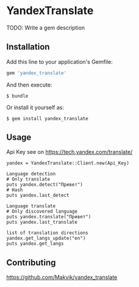 # YandexTranslate

TODO: Write a gem description

## Installation

Add this line to your application's Gemfile:

```ruby
gem 'yandex_translate'
```

And then execute:

    $ bundle

Or install it yourself as:

    $ gem install yandex_translate

## Usage
Api Key see on https://tech.yandex.com/translate/
```
yandex = YandexTranslate::Client.new(Api_Key)

Language detection
# Only translate
puts yandex.detect("Привет")
# Hash
puts yandex.last_detect

Language translate
# Only discovered language
puts yandex.translate("Привет")
puts yandex.last_translate

list of translation directions
yandex.get_langs_update("en")
puts yandex.get_langs
```

## Contributing

https://github.com/Makvik/yandex_translate
